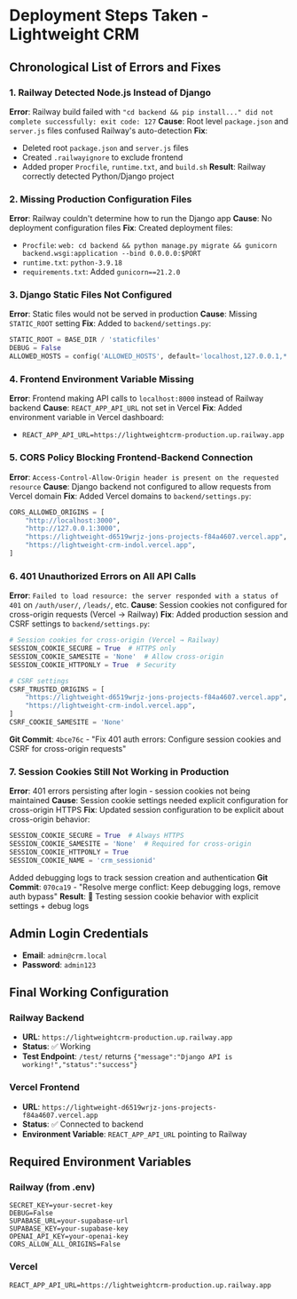 # Deployment Steps Taken - Lightweight CRM

## Chronological List of Errors and Fixes

### 1. Railway Detected Node.js Instead of Django
**Error**: Railway build failed with `"cd backend && pip install..." did not complete successfully: exit code: 127`
**Cause**: Root level `package.json` and `server.js` files confused Railway's auto-detection
**Fix**: 
- Deleted root `package.json` and `server.js` files
- Created `.railwayignore` to exclude frontend
- Added proper `Procfile`, `runtime.txt`, and `build.sh`
**Result**: Railway correctly detected Python/Django project

### 2. Missing Production Configuration Files
**Error**: Railway couldn't determine how to run the Django app
**Cause**: No deployment configuration files
**Fix**: Created deployment files:
- `Procfile`: `web: cd backend && python manage.py migrate && gunicorn backend.wsgi:application --bind 0.0.0.0:$PORT`
- `runtime.txt`: `python-3.9.18`
- `requirements.txt`: Added `gunicorn==21.2.0`

### 3. Django Static Files Not Configured
**Error**: Static files would not be served in production
**Cause**: Missing `STATIC_ROOT` setting
**Fix**: Added to `backend/settings.py`:
```python
STATIC_ROOT = BASE_DIR / 'staticfiles'
DEBUG = False
ALLOWED_HOSTS = config('ALLOWED_HOSTS', default='localhost,127.0.0.1,*.railway.app').split(',')
```

### 4. Frontend Environment Variable Missing
**Error**: Frontend making API calls to `localhost:8000` instead of Railway backend
**Cause**: `REACT_APP_API_URL` not set in Vercel
**Fix**: Added environment variable in Vercel dashboard:
- `REACT_APP_API_URL=https://lightweightcrm-production.up.railway.app`

### 5. CORS Policy Blocking Frontend-Backend Connection
**Error**: `Access-Control-Allow-Origin header is present on the requested resource`
**Cause**: Django backend not configured to allow requests from Vercel domain
**Fix**: Added Vercel domains to `backend/settings.py`:
```python
CORS_ALLOWED_ORIGINS = [
    "http://localhost:3000",
    "http://127.0.0.1:3000",
    "https://lightweight-d6519wrjz-jons-projects-f84a4607.vercel.app",
    "https://lightweight-crm-indol.vercel.app",
]
```

### 6. 401 Unauthorized Errors on All API Calls
**Error**: `Failed to load resource: the server responded with a status of 401` on `/auth/user/`, `/leads/`, etc.
**Cause**: Session cookies not configured for cross-origin requests (Vercel → Railway)
**Fix**: Added production session and CSRF settings to `backend/settings.py`:
```python
# Session cookies for cross-origin (Vercel → Railway)
SESSION_COOKIE_SECURE = True  # HTTPS only
SESSION_COOKIE_SAMESITE = 'None'  # Allow cross-origin
SESSION_COOKIE_HTTPONLY = True  # Security

# CSRF settings
CSRF_TRUSTED_ORIGINS = [
    "https://lightweight-d6519wrjz-jons-projects-f84a4607.vercel.app",
    "https://lightweight-crm-indol.vercel.app",
]
CSRF_COOKIE_SAMESITE = 'None'
```
**Git Commit**: `4bce76c` - "Fix 401 auth errors: Configure session cookies and CSRF for cross-origin requests"

### 7. Session Cookies Still Not Working in Production
**Error**: 401 errors persisting after login - session cookies not being maintained
**Cause**: Session cookie settings needed explicit configuration for cross-origin HTTPS
**Fix**: Updated session configuration to be explicit about cross-origin behavior:
```python
SESSION_COOKIE_SECURE = True  # Always HTTPS
SESSION_COOKIE_SAMESITE = 'None'  # Required for cross-origin
SESSION_COOKIE_HTTPONLY = True
SESSION_COOKIE_NAME = 'crm_sessionid'
```
Added debugging logs to track session creation and authentication
**Git Commit**: `070ca19` - "Resolve merge conflict: Keep debugging logs, remove auth bypass"
**Result**: 🔄 Testing session cookie behavior with explicit settings + debug logs

## Admin Login Credentials
- **Email**: `admin@crm.local`
- **Password**: `admin123`

## Final Working Configuration

### Railway Backend
- **URL**: `https://lightweightcrm-production.up.railway.app`
- **Status**: ✅ Working
- **Test Endpoint**: `/test/` returns `{"message":"Django API is working!","status":"success"}`

### Vercel Frontend  
- **URL**: `https://lightweight-d6519wrjz-jons-projects-f84a4607.vercel.app`
- **Status**: ✅ Connected to backend
- **Environment Variable**: `REACT_APP_API_URL` pointing to Railway

## Required Environment Variables

### Railway (from .env)
```
SECRET_KEY=your-secret-key
DEBUG=False
SUPABASE_URL=your-supabase-url
SUPABASE_KEY=your-supabase-key
OPENAI_API_KEY=your-openai-key
CORS_ALLOW_ALL_ORIGINS=False
```

### Vercel
```
REACT_APP_API_URL=https://lightweightcrm-production.up.railway.app
```
